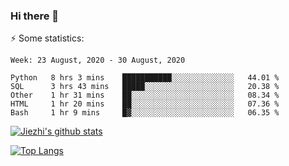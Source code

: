 ### Hi there 👋

⚡ Some statistics:

<!--START_SECTION:waka-->
```text
Week: 23 August, 2020 - 30 August, 2020

Python   8 hrs 3 mins    ███████████░░░░░░░░░░░░░░   44.01 % 
SQL      3 hrs 43 mins   █████░░░░░░░░░░░░░░░░░░░░   20.38 % 
Other    1 hr 31 mins    ██░░░░░░░░░░░░░░░░░░░░░░░   08.34 % 
HTML     1 hr 20 mins    ██░░░░░░░░░░░░░░░░░░░░░░░   07.36 % 
Bash     1 hr 9 mins     █▓░░░░░░░░░░░░░░░░░░░░░░░   06.35 % 
```
<!--END_SECTION:waka-->

[![Jiezhi's github stats](https://github-readme-stats.vercel.app/api?username=Jiezhi&show_icons=true)](https://github.com/Jiezhi/github-readme-stats)

[![Top Langs](https://github-readme-stats.vercel.app/api/top-langs/?username=Jiezhi&hide=javascript,html)](https://github.com/Jiezhi/github-readme-stats)
<!--
**Jiezhi/Jiezhi** is a ✨ _special_ ✨ repository because its `README.md` (this file) appears on your GitHub profile.

Here are some ideas to get you started:

- 🔭 I’m currently working on ...
- 🌱 I’m currently learning ...
- 👯 I’m looking to collaborate on ...
- 🤔 I’m looking for help with ...
- 💬 Ask me about ...
- 📫 How to reach me: ...
- 😄 Pronouns: ...
- ⚡ Fun fact: ...
-->

